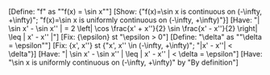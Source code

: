 [Define: "f" as ""f(x) = \sin x""]
[Show: {"f(x)=\sin x is continuous on (-\infty, +\infty)"; "f(x)=\sin x is uniformly continuous on (-\infty, +\infty)"}]
[Have: "| \sin x' - \sin x'' | = 2 \left| \cos \frac{x' + x''}{2} \sin \frac{x' - x''}{2} \right| \leq | x' - x'' |"]
[Fix: {\epsilon} st "\epsilon > 0"]
[Define: "\delta" as ""\delta = \epsilon""]
[Fix: {x', x''} st {"x', x'' \in (-\infty, +\infty)"; "|x' - x''| < \delta"}]
[Have: "| \sin x' - \sin x'' | \leq | x' - x'' | < \delta = \epsilon"]
[Have: "\sin x is uniformly continuous on (-\infty, +\infty)" by "By definition"]